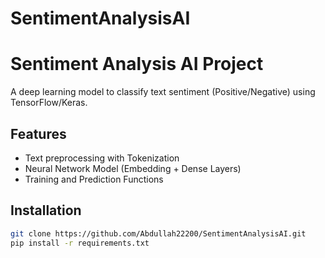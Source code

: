 # SentimentAnalysisAI
# Sentiment Analysis AI Project

A deep learning model to classify text sentiment (Positive/Negative) using TensorFlow/Keras.

## Features
- Text preprocessing with Tokenization
- Neural Network Model (Embedding + Dense Layers)
- Training and Prediction Functions

## Installation
```bash
git clone https://github.com/Abdullah22200/SentimentAnalysisAI.git
pip install -r requirements.txt
